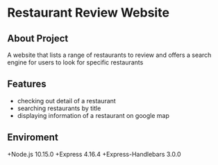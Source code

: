 # Restaurant Review Website

## About Project

A website that lists a range of restaurants to review and offers a search engine for users to look for specific restaurants

## Features

- checking out detail of a restaurant
- searching restaurants by title
- displaying information of a restaurant on google map

## Enviroment

+Node.js 10.15.0
+Express 4.16.4
+Express-Handlebars 3.0.0
